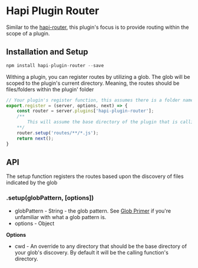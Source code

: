 # Hapi Plugin Router



Similar to the [hapi-router](https://github.com/bsiddiqui/hapi-router), this plugin's focus is to provide routing within the scope of a plugin.

## Installation and Setup

```js
npm install hapi-plugin-router --save
```

Withing a plugin, you can register routes by utilizing a glob.  The glob will be scoped to the plugin's current directory.  Meaning, the routes should be files/folders within the plugin' folder

```js
// Your plugin's register function, this assumes there is a folder named routes which contains one or many files.  Each file
export.register = (server, options, next) => {
    const router = server.plugins['hapi-plugin-router'];
    /** 
        This will assume the base directory of the plugin that is calling the setup function.  In other words, it knows the current directory this call is in and will by default set it to that directory. 
    **/
    router.setup('routes/**/*.js');
    return next();
}
```

## API

The setup function registers the routes based upon the discovery of files indicated by the glob

### .setup(globPattern, [options])

* globPattern - String - the glob pattern.  See [Glob Primer](https://github.com/isaacs/node-glob#glob-primer) if you're unfamiliar with what a glob pattern is.
* options - Object 


**Options**

* cwd - An override to any directory that should be the base directory of your glob's discovery.  By default it will be the calling function's directory.  


